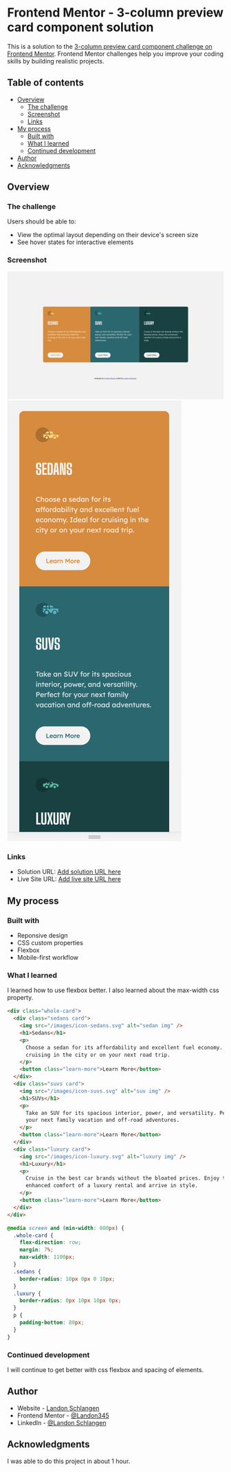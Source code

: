 # Frontend Mentor - 3-column preview card component solution

This is a solution to the [3-column preview card component challenge on Frontend Mentor](https://www.frontendmentor.io/challenges/3column-preview-card-component-pH92eAR2-). Frontend Mentor challenges help you improve your coding skills by building realistic projects.

## Table of contents

- [Overview](#overview)
  - [The challenge](#the-challenge)
  - [Screenshot](#screenshot)
  - [Links](#links)
- [My process](#my-process)
  - [Built with](#built-with)
  - [What I learned](#what-i-learned)
  - [Continued development](#continued-development)
- [Author](#author)
- [Acknowledgments](#acknowledgments)

## Overview

### The challenge

Users should be able to:

- View the optimal layout depending on their device's screen size
- See hover states for interactive elements

### Screenshot

![Completed Desktop Design](./images/Completed-desktop.png)
![Completed Mobile Design](./images/Completed-mobile.png)

### Links

- Solution URL: [Add solution URL here](https://your-solution-url.com)
- Live Site URL: [Add live site URL here](https://your-live-site-url.com)

## My process

### Built with

- Reponsive design
- CSS custom properties
- Flexbox
- Mobile-first workflow

### What I learned

I learned how to use flexbox better. I also learned about the max-width css property.

```html
<div class="whole-card">
  <div class="sedans card">
    <img src="/images/icon-sedans.svg" alt="sedan img" />
    <h1>Sedans</h1>
    <p>
      Choose a sedan for its affordability and excellent fuel economy. Ideal for
      cruising in the city or on your next road trip.
    </p>
    <button class="learn-more">Learn More</button>
  </div>
  <div class="suvs card">
    <img src="/images/icon-suvs.svg" alt="suv img" />
    <h1>SUVs</h1>
    <p>
      Take an SUV for its spacious interior, power, and versatility. Perfect for
      your next family vacation and off-road adventures.
    </p>
    <button class="learn-more">Learn More</button>
  </div>
  <div class="luxury card">
    <img src="/images/icon-luxury.svg" alt="luxury img" />
    <h1>Luxury</h1>
    <p>
      Cruise in the best car brands without the bloated prices. Enjoy the
      enhanced comfort of a luxury rental and arrive in style.
    </p>
    <button class="learn-more">Learn More</button>
  </div>
</div>
```

```css
@media screen and (min-width: 800px) {
  .whole-card {
    flex-direction: row;
    margin: 7%;
    max-width: 1100px;
  }
  .sedans {
    border-radius: 10px 0px 0 10px;
  }
  .luxury {
    border-radius: 0px 10px 10px 0px;
  }
  p {
    padding-bottom: 80px;
  }
}
```

### Continued development

I will continue to get better with css flexbox and spacing of elements.

## Author

- Website - [Landon Schlangen](https://www.your-site.com)
- Frontend Mentor - [@Landon345](https://www.frontendmentor.io/profile/yourusername)
- LinkedIn - [@Landon Schlangen](https://www.twitter.com/yourusername)

## Acknowledgments

I was able to do this project in about 1 hour.
